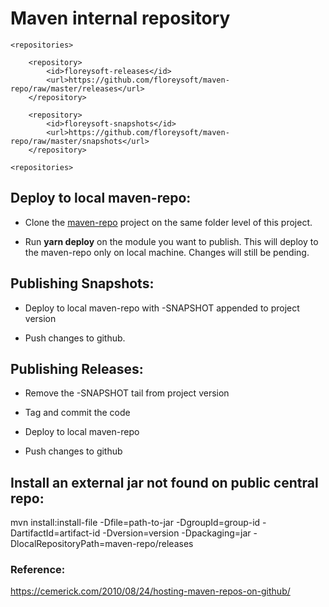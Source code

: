 # Maven internal repository

```
<repositories>

    <repository>
        <id>floreysoft-releases</id>
        <url>https://github.com/floreysoft/maven-repo/raw/master/releases</url>
    </repository>

    <repository>
        <id>floreysoft-snapshots</id>
        <url>https://github.com/floreysoft/maven-repo/raw/master/snapshots</url>
    </repository>

<repositories>

```

## Deploy to local maven-repo:

- Clone the [maven-repo](https://github.com/floreysoft/maven-repo) project on the same folder level of this project.

- Run **yarn deploy** on the module you want to publish. This will deploy to the maven-repo only on local machine. Changes will still be pending.

## Publishing Snapshots:

- Deploy to local maven-repo with -SNAPSHOT appended to project version

- Push changes to github.


## Publishing Releases:

- Remove the -SNAPSHOT tail from project version

- Tag and commit the code

- Deploy to local maven-repo

- Push changes to github

## Install an external jar not found on public central repo:

mvn install:install-file  -Dfile=path-to-jar -DgroupId=group-id -DartifactId=artifact-id -Dversion=version -Dpackaging=jar -DlocalRepositoryPath=maven-repo/releases

### Reference:

https://cemerick.com/2010/08/24/hosting-maven-repos-on-github/


